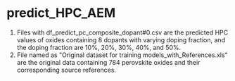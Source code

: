 # predict_HPC_AEM

1. Files with df_predict_pc_composite_dopant#0.csv are the predicted HPC values of oxides containing 8 dopants with varying doping fraction, and the doping fraction are 10%, 20%, 30%, 40%, and 50%.
2. File named as "Original dataset for training models_with_References.xls" are the original data containing 784 perovskite oxides and their corresponding source references.  
